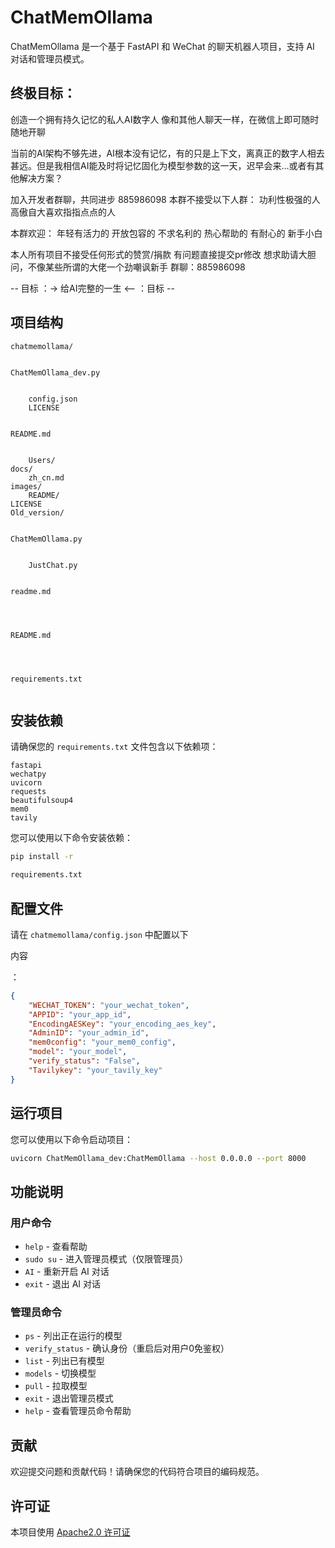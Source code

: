 # ChatMemOllama

ChatMemOllama 是一个基于 FastAPI 和 WeChat 的聊天机器人项目，支持 AI 对话和管理员模式。

## 终极目标：
创造一个拥有持久记忆的私人AI数字人
像和其他人聊天一样，在微信上即可随时随地开聊

当前的AI架构不够先进，AI根本没有记忆，有的只是上下文，离真正的数字人相去甚远。但是我相信AI能及时将记忆固化为模型参数的这一天，迟早会来...或者有其他解决方案？

加入开发者群聊，共同进步
885986098
本群不接受以下人群：
功利性极强的人
高傲自大喜欢指指点点的人

本群欢迎：
年轻有活力的
开放包容的
不求名利的
热心帮助的
有耐心的
新手小白

本人所有项目不接受任何形式的赞赏/捐款
有问题直接提交pr修改
想求助请大胆问，不像某些所谓的大佬一个劲嘲讽新手
群聊：885986098

-- 目标 ：-> 给AI完整的一生 <– ：目标 --

## 项目结构

```
chatmemollama/
  

ChatMemOllama_dev.py


    config.json
    LICENSE
  

README.md


    Users/
docs/
    zh_cn.md
images/
    README/
LICENSE
Old_version/
  

ChatMemOllama.py


    JustChat.py
  

readme.md




README.md




requirements.txt


```

## 安装依赖

请确保您的 `requirements.txt` 文件包含以下依赖项：

```plaintext
fastapi
wechatpy
uvicorn
requests
beautifulsoup4
mem0
tavily
```

您可以使用以下命令安装依赖：

```sh
pip install -r 

requirements.txt


```

## 配置文件

请在 `chatmemollama/config.json` 中配置以下

内容

：

```json
{
    "WECHAT_TOKEN": "your_wechat_token",
    "APPID": "your_app_id",
    "EncodingAESKey": "your_encoding_aes_key",
    "AdminID": "your_admin_id",
    "mem0config": "your_mem0_config",
    "model": "your_model",
    "verify_status": "False",
    "Tavilykey": "your_tavily_key"
}
```

## 运行项目

您可以使用以下命令启动项目：

```sh
uvicorn ChatMemOllama_dev:ChatMemOllama --host 0.0.0.0 --port 8000
```

## 功能说明

### 用户命令

- `help` - 查看帮助
- `sudo su` - 进入管理员模式（仅限管理员）
- `AI` - 重新开启 AI 对话
- `exit` - 退出 AI 对话

### 管理员命令

- `ps` - 列出正在运行的模型
- `verify_status` - 确认身份（重启后对用户0免鉴权）
- `list` - 列出已有模型
- `models` - 切换模型
- `pull` - 拉取模型
- `exit` - 退出管理员模式
- `help` - 查看管理员命令帮助

## 贡献

欢迎提交问题和贡献代码！请确保您的代码符合项目的编码规范。


## 许可证

本项目使用 [Apache2.0 许可证](LICENSE)
